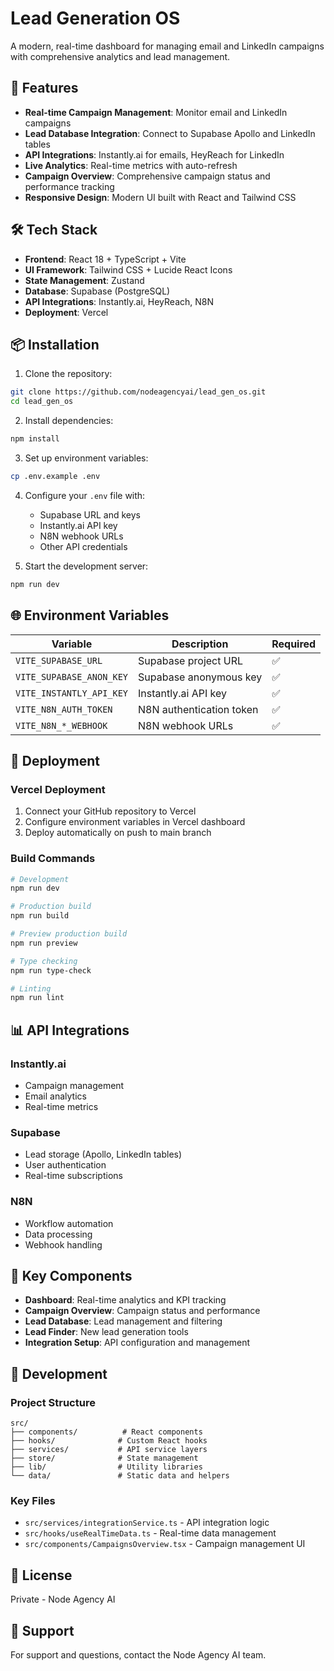 # Lead Generation OS

A modern, real-time dashboard for managing email and LinkedIn campaigns with comprehensive analytics and lead management.

## 🚀 Features

- **Real-time Campaign Management**: Monitor email and LinkedIn campaigns
- **Lead Database Integration**: Connect to Supabase Apollo and LinkedIn tables
- **API Integrations**: Instantly.ai for emails, HeyReach for LinkedIn
- **Live Analytics**: Real-time metrics with auto-refresh
- **Campaign Overview**: Comprehensive campaign status and performance tracking
- **Responsive Design**: Modern UI built with React and Tailwind CSS

## 🛠️ Tech Stack

- **Frontend**: React 18 + TypeScript + Vite
- **UI Framework**: Tailwind CSS + Lucide React Icons
- **State Management**: Zustand
- **Database**: Supabase (PostgreSQL)
- **API Integrations**: Instantly.ai, HeyReach, N8N
- **Deployment**: Vercel

## 📦 Installation

1. Clone the repository:
```bash
git clone https://github.com/nodeagencyai/lead_gen_os.git
cd lead_gen_os
```

2. Install dependencies:
```bash
npm install
```

3. Set up environment variables:
```bash
cp .env.example .env
```

4. Configure your `.env` file with:
   - Supabase URL and keys
   - Instantly.ai API key
   - N8N webhook URLs
   - Other API credentials

5. Start the development server:
```bash
npm run dev
```

## 🌐 Environment Variables

| Variable | Description | Required |
|----------|-------------|----------|
| `VITE_SUPABASE_URL` | Supabase project URL | ✅ |
| `VITE_SUPABASE_ANON_KEY` | Supabase anonymous key | ✅ |
| `VITE_INSTANTLY_API_KEY` | Instantly.ai API key | ✅ |
| `VITE_N8N_AUTH_TOKEN` | N8N authentication token | ✅ |
| `VITE_N8N_*_WEBHOOK` | N8N webhook URLs | ✅ |

## 🚀 Deployment

### Vercel Deployment

1. Connect your GitHub repository to Vercel
2. Configure environment variables in Vercel dashboard
3. Deploy automatically on push to main branch

### Build Commands

```bash
# Development
npm run dev

# Production build
npm run build

# Preview production build
npm run preview

# Type checking
npm run type-check

# Linting
npm run lint
```

## 📊 API Integrations

### Instantly.ai
- Campaign management
- Email analytics
- Real-time metrics

### Supabase
- Lead storage (Apollo, LinkedIn tables)
- User authentication
- Real-time subscriptions

### N8N
- Workflow automation
- Data processing
- Webhook handling

## 🎯 Key Components

- **Dashboard**: Real-time analytics and KPI tracking
- **Campaign Overview**: Campaign status and performance
- **Lead Database**: Lead management and filtering
- **Lead Finder**: New lead generation tools
- **Integration Setup**: API configuration and management

## 🔧 Development

### Project Structure
```
src/
├── components/          # React components
├── hooks/              # Custom React hooks
├── services/           # API service layers
├── store/              # State management
├── lib/                # Utility libraries
└── data/               # Static data and helpers
```

### Key Files
- `src/services/integrationService.ts` - API integration logic
- `src/hooks/useRealTimeData.ts` - Real-time data management
- `src/components/CampaignsOverview.tsx` - Campaign management UI

## 📝 License

Private - Node Agency AI

## 🤝 Support

For support and questions, contact the Node Agency AI team.